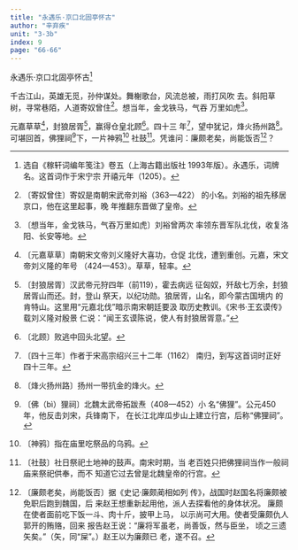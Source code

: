 ```yaml
---
title: "永遇乐·京口北固亭怀古"
author: "辛弃疾"
unit: "3-3b"
index: 9
page: "66-66"
---
```


永遇乐·京口北固亭怀古[^2-a]

千古江山，英雄无觅，孙仲谋处。舞榭歌台，风流总被，雨打风吹
去。斜阳草树，寻常巷陌，人道寄奴曾住[^2-b]。想当年，金戈铁马，气吞
万里如虎[^2-c]。

元嘉草草[^2-d]，封狼居胥[^2-e]，赢得仓皇北顾[^2-f]。四十三
年[^2-g]，望中犹记，烽火扬州路[^2-h]。可堪回首，佛狸祠[^2-i]下，一片神鸦[^2-j]
社鼓[^2-k]。凭谁问：廉颇老矣，尚能饭否[^2-l]？

[^2-a]:  选自《稼轩词编年笺注》卷五（上海古籍出版社
    1993年版）。永遇乐，词牌名。这首词作于宋宁宗
    开禧元年（1205）。
[^2-b]:  〔寄奴曾住〕寄奴是南朝宋武帝刘裕（363—422）
    的小名。刘裕的祖先移居京口，他在这里起事，晚
    年推翻东晋做了皇帝。
[^2-c]:  〔想当年，金戈铁马，气吞万里如虎〕刘裕曾两次
    率领东晋军队北伐，收复洛阳、长安等地。
[^2-d]:  〔元嘉草草〕南朝宋文帝刘义隆好大喜功，仓促
    北伐，遭到重创。元嘉，宋文帝刘义隆的年号
    （424—453）。草草，轻率。
[^2-e]:  〔封狼居胥〕汉武帝元狩四年（前119），霍去病远
    征匈奴，歼敌七万余，封狼居胥山而还。封，登山
    祭天，以纪功勋。狼居胥，山名，即今蒙古国境内
    的肯特山。这里用“元嘉北伐”暗示南宋朝廷要汲
    取历史教训。《宋书·王玄谟传》载刘义隆对殷景
    仁说：“闻王玄谟陈说，使人有封狼居胥意。”
[^2-f]:  〔北顾〕败逃中回头北望。
[^2-g]:  〔四十三年〕作者于宋高宗绍兴三十二年（1162）
    南归，到写这首词时正好四十三年。
[^2-h]:  〔烽火扬州路〕扬州一带抗金的烽火。
[^2-i]:  〔佛（bì）狸祠〕北魏太武帝拓跋焘（408—452）小
    名“佛狸”。公元450年，他反击刘宋，兵锋南下，
    在长江北岸瓜步山上建立行宫，后称“佛狸祠”。
[^2-j]:  〔神鸦〕指在庙里吃祭品的乌鸦。
[^2-k]:  〔社鼓〕社日祭祀土地神的鼓声。南宋时期，当
    老百姓只把佛狸祠当作一般祠庙来祭祀供奉，而不
    知道它过去曾是北魏皇帝的行宫。
[^2-l]:  〔廉颇老矣，尚能饭否〕据《史记·廉颇蔺相如列
    传》，战国时赵国名将廉颇被免职后跑到魏国，后
    来赵王想重新起用他，派人去探看他的身体状况。
    廉颇在使者面前吃下饭一斗、肉十斤，披甲上马，
    以示尚可大用。使者受廉颇仇人郭开的贿赂，回来
    报告赵王说：“廉将军虽老，尚善饭，然与臣坐，
    顷之三遗矢矣。”（矢，同“屎”。）赵王以为廉颇已
    老，遂不召。
